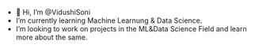 - 👋 Hi, I’m @VidushiSoni
- I’m currently learning Machine Learnung & Data Science.
- I’m looking to work on projects in the ML&Data Science Field and learn more about the same.


<!---
VidushiSoni15/VidushiSoni15 is a ✨ special ✨ repository because its `README.md` (this file) appears on your GitHub profile.
You can click the Preview link to take a look at your changes.
--->
